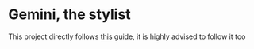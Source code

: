 # Gemini, the stylist
This project directly follows [this](https://medium.com/google-cloud/gemini-the-stylist-5bf20c808493) guide, it is highly advised to follow it too